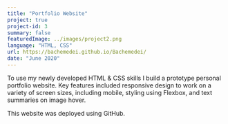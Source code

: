 ```yaml
---
title: "Portfolio Website"
project: true
project-id: 3
summary: false
featuredImage: ../images/project2.png
language: "HTML, CSS"
url: https://bachemedei.github.io/Bachemedei/
date: "June 2020"
---
```


To use my newly developed HTML & CSS skills I build a prototype personal portfolio website. 
Key features included responsive design to work on a variety of screen sizes, including mobile, styling using Flexbox, and text summaries on image hover.

This website was deployed using GitHub.
